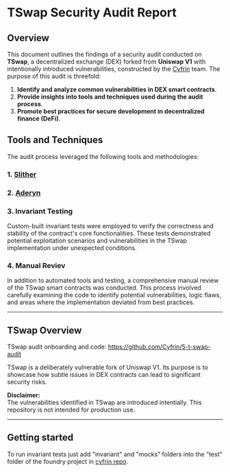 # TSwap Security Audit Report

## Overview

This document outlines the findings of a security audit conducted on **TSwap**, a decentralized exchange (DEX) forked from **Uniswap V1** with intentionally introduced vulnerabilities, constructed by the [Cyfrin](https://www.cyfrin.io/) team. The purpose of this audit is threefold:

1. **Identify and analyze common vulnerabilities in DEX smart contracts**.
2. **Provide insights into tools and techniques used during the audit process**.
3. **Promote best practices for secure development in decentralized finance (DeFi)**.

## Tools and Techniques

The audit process leveraged the following tools and methodologies:

### 1. **[Slither](https://github.com/crytic/slither)**  

### 2. **[Aderyn](https://github.com/Cyfrin/aderyn)**  

### 3. **Invariant Testing**  
Custom-built invariant tests were employed to verify the correctness and stability of the contract's core functionalities. These tests demonstrated potential exploitation scenarios and vulnerabilities in the TSwap implementation under unexpected conditions.

### 4. **Manual Reviev**
In addition to automated tools and testing, a comprehensive manual review of the TSwap smart contracts was conducted. This process involved carefully examining the code to identify potential vulnerabilities, logic flaws, and areas where the implementation deviated from best practices.

---

## TSwap Overview
TSwap audit onboarding and code: https://github.com/Cyfrin/5-t-swap-audit

TSwap is a deliberately vulnerable fork of Uniswap V1. Its purpose is to showcase how subtle issues in DEX contracts can lead to significant security risks. 

**Disclaimer:**  
The vulnerabilities identified in TSwap are introduced intentially. This repository is not intended for production use.

---

## Getting started 

To run invariant tests just add "invariant" and "mocks" folders into the "test" folder of the foundry project in [cyfrin repo](https://github.com/Cyfrin/5-t-swap-audit).

